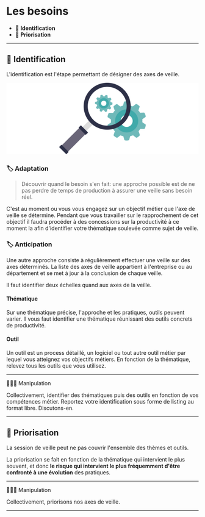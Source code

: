 # Les besoins

*  🔖 **Identification**
*  🔖 **Priorisation**

___

## 📑 Identification

L'identification est l'étape permettant de désigner des axes de veille.

![image](https://raw.githubusercontent.com/seeren-training/Veille-Technologique/master/wiki/resources/identification.png)

### 🏷️ **Adaptation**

> Découvrir quand le besoin s'en fait: une approche possible est de ne pas perdre de temps de production à assurer une veille sans besoin réel.

C'est au moment ou vous vous engagez sur un objectif métier que l'axe de veille se détermine. Pendant que vous travailler sur le rapprochement de cet objectif il faudra procéder à des concessions sur la productivité à ce moment la afin d'identifier votre thématique soulevée comme sujet de veille.

### 🏷️ **Anticipation**

Une autre approche consiste à régulièrement effectuer une veille sur des axes déterminés. La liste des axes de veille appartient à l'entreprise ou au département et se met à jour à la conclusion de chaque veille.

Il faut identifier deux échelles quand aux axes de la veille.

#### Thématique

Sur une thématique précise, l'approche et les pratiques, outils peuvent varier. Il vous faut identifier une thématique réunissant des outils concrets de productivité.

#### Outil

Un outil est un process détaillé, un logiciel ou tout autre outil métier par lequel vous atteignez vos objectifs métiers. En fonction de la thématique, relevez tous les outils que vous utilisez.

___

👨🏻‍💻 Manipulation

Collectivement, identifier des thématiques puis des outils en fonction de vos compétences métier. Reportez votre identification sous forme de listing au format libre. Discutons-en.

___

## 📑 Priorisation

La session de veille peut ne pas couvrir l'ensemble des thèmes et outils.

La priorisation se fait en fonction de la thématique qui intervient le plus souvent, et donc **le risque qui intervient le plus fréquemment d'être confronté à une évolution** des pratiques.

___

👨🏻‍💻 Manipulation

Collectivement, priorisons nos axes de veille.

___